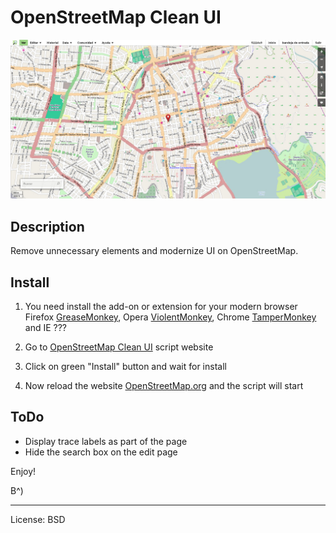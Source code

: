 
# OpenStreetMap Clean UI

![screenshot](https://github.com/51114u9/osm-clean-ui/raw/master/screenshot.jpg)

## Description

Remove unnecessary elements and modernize UI on OpenStreetMap.

## Install

1. You need install the add-on or extension for your modern browser Firefox
   [GreaseMonkey](http://mzl.la/1aQPQ9p), Opera [ViolentMonkey](http://bit.ly/15pmpZV),
   Chrome [TamperMonkey](http://bit.ly/19r15Yf) and IE ???

2. Go to [OpenStreetMap Clean UI](http://bit.ly/17Nee9Y) script website

3. Click on green "Install" button and wait for install

4. Now reload the website [OpenStreetMap.org](http://www.openstreetmap.org/)
   and the script will start

## ToDo

* Display trace labels as part of the page
* Hide the search box on the edit page

Enjoy!

B^)

---

License: BSD
